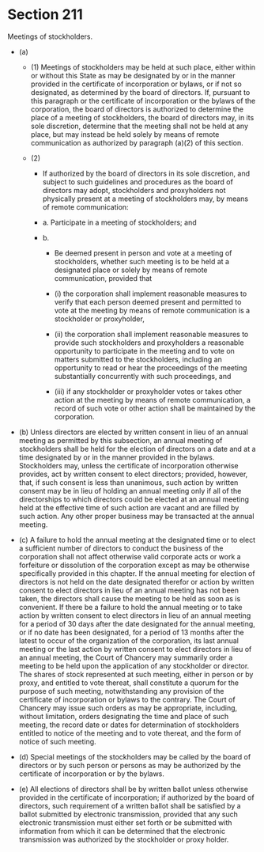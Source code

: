 # Section 211

Meetings of stockholders.

- (a) 

  - (1) Meetings of stockholders may be held at such place, either within or without this State as may be designated by or in the manner provided in the certificate of incorporation or bylaws, or if not so designated, as determined by the board of directors. If, pursuant to this paragraph or the certificate of incorporation or the bylaws of the corporation, the board of directors is authorized to determine the place of a meeting of stockholders, the board of directors may, in its sole discretion, determine that the meeting shall not be held at any place, but may instead be held solely by means of remote communication as authorized by paragraph (a)(2) of this section.

  - (2) 

    - If authorized by the board of directors in its sole discretion, and subject to such guidelines and procedures as the board of directors may adopt, stockholders and proxyholders not physically present at a meeting of stockholders may, by means of remote communication:

    - a\. Participate in a meeting of stockholders; and

    - b\. 

      - Be deemed present in person and vote at a meeting of stockholders, whether such meeting is to be held at a designated place or solely by means of remote communication, provided that

      - (i) the corporation shall implement reasonable measures to verify that each person deemed present and permitted to vote at the meeting by means of remote communication is a stockholder or proxyholder,

      - (ii) the corporation shall implement reasonable measures to provide such stockholders and proxyholders a reasonable opportunity to participate in the meeting and to vote on matters submitted to the stockholders, including an opportunity to read or hear the proceedings of the meeting substantially concurrently with such proceedings, and

      - (iii) if any stockholder or proxyholder votes or takes other action at the meeting by means of remote communication, a record of such vote or other action shall be maintained by the corporation.

- (b) Unless directors are elected by written consent in lieu of an annual meeting as permitted by this subsection, an annual meeting of stockholders shall be held for the election of directors on a date and at a time designated by or in the manner provided in the bylaws. Stockholders may, unless the certificate of incorporation otherwise provides, act by written consent to elect directors; provided, however, that, if such consent is less than unanimous, such action by written consent may be in lieu of holding an annual meeting only if all of the directorships to which directors could be elected at an annual meeting held at the effective time of such action are vacant and are filled by such action. Any other proper business may be transacted at the annual meeting.

- (c) A failure to hold the annual meeting at the designated time or to elect a sufficient number of directors to conduct the business of the corporation shall not affect otherwise valid corporate acts or work a forfeiture or dissolution of the corporation except as may be otherwise specifically provided in this chapter. If the annual meeting for election of directors is not held on the date designated therefor or action by written consent to elect directors in lieu of an annual meeting has not been taken, the directors shall cause the meeting to be held as soon as is convenient. If there be a failure to hold the annual meeting or to take action by written consent to elect directors in lieu of an annual meeting for a period of 30 days after the date designated for the annual meeting, or if no date has been designated, for a period of 13 months after the latest to occur of the organization of the corporation, its last annual meeting or the last action by written consent to elect directors in lieu of an annual meeting, the Court of Chancery may summarily order a meeting to be held upon the application of any stockholder or director. The shares of stock represented at such meeting, either in person or by proxy, and entitled to vote thereat, shall constitute a quorum for the purpose of such meeting, notwithstanding any provision of the certificate of incorporation or bylaws to the contrary. The Court of Chancery may issue such orders as may be appropriate, including, without limitation, orders designating the time and place of such meeting, the record date or dates for determination of stockholders entitled to notice of the meeting and to vote thereat, and the form of notice of such meeting.

- (d) Special meetings of the stockholders may be called by the board of directors or by such person or persons as may be authorized by the certificate of incorporation or by the bylaws.

- (e) All elections of directors shall be by written ballot unless otherwise provided in the certificate of incorporation; if authorized by the board of directors, such requirement of a written ballot shall be satisfied by a ballot submitted by electronic transmission, provided that any such electronic transmission must either set forth or be submitted with information from which it can be determined that the electronic transmission was authorized by the stockholder or proxy holder.